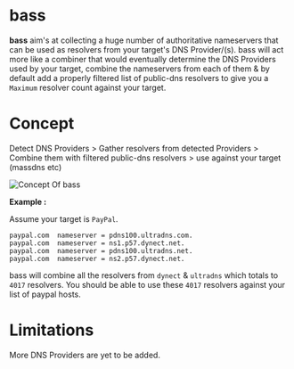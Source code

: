 # bass

**bass** aim's at collecting a huge number of authoritative nameservers that can be used as resolvers from your target's DNS Provider/(s). bass will act more like a combiner that would eventually determine the DNS Providers used by your target, combine the nameservers from each of them & by default add a properly filtered list of public-dns resolvers to give you a `Maximum` resolver count against your target.

# Concept 

Detect DNS Providers > Gather resolvers from detected Providers > Combine them with filtered public-dns resolvers > use against your target (massdns etc)

![Concept Of bass](https://github.com/Abss0x7tbh/bass/blob/master/ss/concept_bass.png)

**Example :**

Assume your target is `PayPal`.
```
paypal.com	nameserver = pdns100.ultradns.com.
paypal.com	nameserver = ns1.p57.dynect.net.
paypal.com	nameserver = pdns100.ultradns.net.
paypal.com	nameserver = ns2.p57.dynect.net.

```

bass will combine all the resolvers from `dynect` & `ultradns` which totals to `4017` resolvers. You should be able to use these `4017` resolvers against your list of paypal hosts. 

# Limitations

More DNS Providers are yet to be added.

